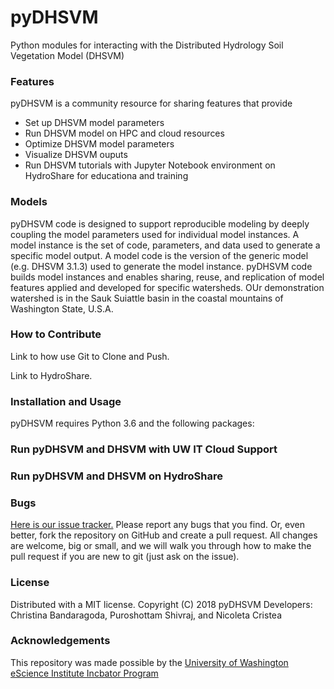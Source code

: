 # pyDHSVM
Python modules for interacting with the Distributed Hydrology Soil Vegetation Model (DHSVM)

### Features
pyDHSVM is a community resource for sharing features that provide
- Set up DHSVM model parameters
- Run DHSVM model on HPC and cloud resources
- Optimize DHSVM model parameters
- Visualize DHSVM ouputs
- Run DHSVM tutorials with Jupyter Notebook environment on HydroShare for educationa and training

### Models
pyDHSVM code is designed to support reproducible modeling by deeply coupling the model parameters used for individual model instances.  A model instance is the set of code, parameters, and data used to generate a specific model output.  A model code is the version of the generic model (e.g. DHSVM 3.1.3) used to generate the model instance.   pyDHSVM code builds model instances and enables sharing, reuse, and replication of model features applied and developed for specific watersheds. OUr demonstration watershed is in the Sauk Suiattle basin in the coastal mountains of Washington State, U.S.A. 

### How to Contribute
Link to how use Git to Clone and Push. 

Link to HydroShare. 

### Installation and Usage 
pyDHSVM requires Python 3.6 and the following packages: 



### Run pyDHSVM and DHSVM with UW IT Cloud Support





### Run pyDHSVM and DHSVM on HydroShare




### Bugs
[Here is our issue tracker.](https://github.com/Freshwater-Initiative/pyDHSVM/issues)  Please report any bugs that you find. Or, even better, fork the repository on GitHub and create a pull request. All changes are welcome, big or small, and we will walk you through how to make the pull request if you are new to git (just ask on the issue).

### License
Distributed with a MIT license.
Copyright (C) 2018 pyDHSVM Developers: Christina Bandaragoda, Puroshottam Shivraj, and Nicoleta Cristea

### Acknowledgements
This repository was made possible by the [University of Washington eScience Institute Incbator Program](http://escience.washington.edu/get-involved/incubator-programs/)

